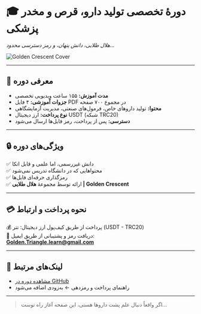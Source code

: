 # 🎓 دورهٔ تخصصی تولید دارو، قرص و مخدر پزشکی  
*هلال طلایی، دانش پنهان، و رمز دسترسی محدود...*

![Golden Crescent Cover](./cover.jpg)

---

## 🧪 معرفی دوره  
- **مدت آموزش:** ۱۵۵ ساعت ویدیویی تخصصی  
- **جزوات آموزشی:** ۴ فایل PDF در مجموع ۷۰۰ صفحه  
- **محتوا:** تولید داروهای خاص، فرمول‌های صنعتی، مدیریت آزمایشگاهی  
- **نوع پرداخت:** ارز دیجیتال USDT (شبکه TRC20)  
- **دسترسی:** پس از پرداخت، رمز فایل‌ها ارسال می‌شود

---

## 🔒 ویژگی‌های دوره  
✅ دانش غیررسمی، اما علمی و قابل اتکا  
✅ محتواهایی که در دانشگاه تدریس نمی‌شود  
✅ رمزگذاری حرفه‌ای فایل‌ها  
✅ ارائه توسط مجموعهٔ **هلال طلایی | Golden Crescent**

---

## 💳 نحوه پرداخت و ارتباط  
💰 پرداخت از طریق کیف‌پول ارز دیجیتال: تتر (USDT - TRC20)  
📧 دریافت رمز و پشتیبانی از طریق ایمیل:  
**Golden.Triangle.learn@gmail.com**

---

## 🔗 لینک‌های مرتبط  
- [مشاهده دوره در GitHub](https://github.com/drugsilk/drug-production-course-hopple)  
- راهنمای پرداخت و رمزدهی ← به‌زودی اضافه می‌شود

---

> اگر واقعاً دنبال علم پشت داروها هستی، این صفحه آغاز راه توست...
